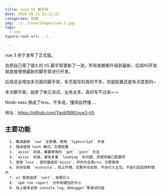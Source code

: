 ```yaml
---
title: vue3 h5 脚手架
date: 2020-09-21 22:22:22
categories: 前端
img: ../../coverImages/vue-3.jpg
tags:
  - vue
typora-root-url: ..\..

---
```




vue 3 终于发布了正式版。

也把自己用了很久的 h5 脚手架更新了一波，所有依赖都升级到最新，后续h5开发就直接使用最新的脚手架进行开发。

后续还会增加多页面的脚手架，多页面写的真的不多，但是配置还是有点意思的~

本次脚手架，抛弃了单元测试，业务太多，真的写不过来=-=

Node-sass 换成了less，不多说，懂得自然懂....



地址：https://github.com/Yaob1990/vue3-h5



## 主要功能

      1. 集成最新 `vue` 全家桶，使用 `typescript` 开发
      2. 路由使用 hash 模式，方便部署
      3. `axios` 封装，暴露常用的 `get` `post` 方法
      4. `axios` 封装，避免多重 `loading` 的问题，并提供接口配置项
      5. 使用 less ，提供基础的`mixin`，并作为全局css，方便使用
      6. 异步加载 `vconsole`，线上环境，无需手动去除，不会打入主包，不会引起包体积增大
      7. ui 框架选择 `vant`，按需引入
      8. `npm run report` 分析构建包的大小
      9. 线上版本去除 console.log，debugger 等调试内容







